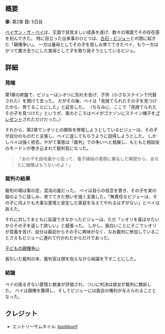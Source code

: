 <!-- title: 親権争い -->
<!-- quote: あなたのような人は、この子の親になる資格なんてない！ -->
<!-- chapters: 1 -->
<!-- images: (子どもをめぐってベイに詰め寄るビジュー), (子どもの親権裁判) -->
<!-- model: false -->

## 概要

**章:** 第2章
**日:** 5日目

[ペイザン・ザ・ベイ](#entry:bae-entry)は、王国で目覚ましい成長を遂げ、数々の場面でその存在感を刻んできた。
特に目立った出来事のひとつは、[古石・ビジュー](#entry:bijou-entry)との間に起きた「親権争い」。
一方は養母としてその子を慈しみ育ててきたベイ、もう一方はかつて置き去りにした実母として子を取り戻そうとしているビジュ。

## 詳細

### 発端

第1章の終盤で、ビジューはシオリに別れを告げ、子供（小さなステインで代替された）を預けて去った。
だがその後、ベイは「見捨てられたその子を見つけたから、育てることにした」と証言した。
（ちなみに、ここで「見捨てられたその子を見つけた」というが、実のところはベイがゴナソンにステイン帽子を[プレゼント](https://www.youtube.com/live/Lp7GyRVbz1c?si=BcocEwwHqJ2IEX7&t=637)されただけだった。）

それから、第2章でシオリとの関係を修復しようとしているビジューは、その子が自分のものだと主張し、ベイに返してもらうように説得しようとした。
しかしベイは強く拒否。やがて事態は「裁判」での争いへと発展し、もともと相談役のモードンが巻き込まれて裁判官になった。

> 「あの子を路地裏から拾って、養子縁組の書類に署名した瞬間から、あなたに親権はもうないのよ！」

### 裁判の結果

裁判の場は案の定、混沌の嵐だった。
ベイは自らの信念を貫き、その子を実の娘のように慈しみ、育ててきた想いを強く主張した。「無責任なビジューは、その子に何よりも大事な愛情と安定した家庭を与えてやれるはずがない」とベイは訴えた。

それに対してまともに反論できなかったビジューは、ただ「シオリを喜ばせたいからその子を返して欲しい」と威張った。
しかし、面白いことにそこでシオリが意義を告げ、自分は最初からその子に興味がなく、なお裁判に参加していることさえもビジューに連れて行かれたからだけであった。

[子どもの親権争い](#embed:https://www.youtube.com/live/L7rBGepFrXA?si=JfSyK5TYHLScer4T&t=11583)

長引いた裁判の末、裁判官は頭を抱えながら結論を下すことにした。

### 結論

ベイの揺るぎない愛情と献身が評価され、ついに判決は彼女が裁判に勝訴した。
ベイは親権を獲得し、そしてビジューには面会の権利が与えられることとなった。

## クレジット

- エントリーサムネイル: [bunbbun1](https://x.com/bunbbun1/status/1920774925633118555)
